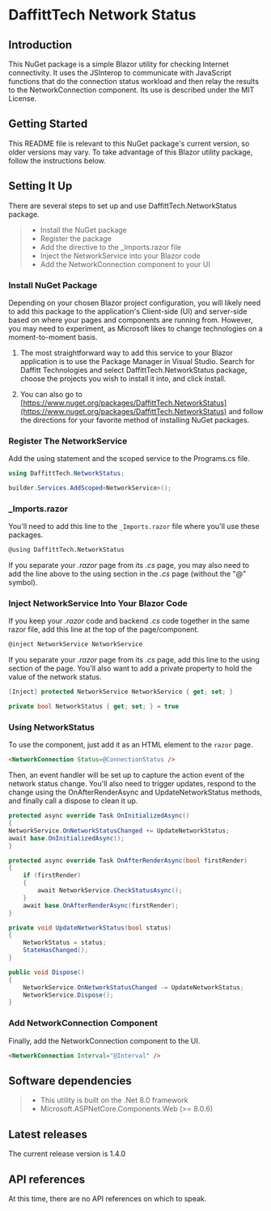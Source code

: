 # DaffittTech Network Status

## Introduction
This NuGet package is a simple Blazor utility for checking Internet connectivity. It uses the JSInterop to communicate with JavaScript functions that do the connection status workload and then relay the results to the NetworkConnection component. Its use is described under the MIT License.

## Getting Started
This README file is relevant to this NuGet package's current version, so older versions may vary. To take advantage of this Blazor utility package, follow the instructions below.

## Setting It Up
There are several steps to set up and use DaffittTech.NetworkStatus package.
>- Install the NuGet package
>- Register the package
>- Add the directive to the _Imports.razor file
>- Inject the NetworkService into your Blazor code
>- Add the NetworkConnection component  to your UI

### Install NuGet Package
Depending on your chosen Blazor project configuration, you will likely need to add this package to the application's Client-side (UI) and server-side based on where your pages and components are running from. However, you may need to experiment, as Microsoft likes to change technologies on a moment-to-moment basis.

1.	The most straightforward way to add this service to your Blazor application is to use the Package Manager in Visual Studio. Search for Daffitt Technologies and select DaffittTech.NetworkStatus package, choose the projects you wish to install it into, and click install.

2.	You can also go to [https://www.nuget.org/packages/DaffittTech.NetworkStatus](https://www.nuget.org/packages/DaffittTech.NetworkStatus) and follow the directions for your favorite method of installing NuGet packages.

### Register The NetworkService
Add the using statement and the scoped service to the Programs.cs file.
```csharp
using DaffittTech.NetworkStatus;

builder.Services.AddScoped<NetworkService>();
```

### _Imports.razor
You'll need to add this line to the ```_Imports.razor``` file where you'll use these packages.
```html
@using DaffittTech.NetworkStatus
```
If you separate your *.razor* page from its *.cs* page, you may also need to add the line above to the using section in the *.cs* page (without the "@" symbol).

### Inject NetworkService Into Your Blazor Code
If you keep your *.razor* code and backend *.cs* code together in the same razor file, add this line at the top of the page/component.
```html
@inject NetworkService NetworkService
```
If you separate your *.razor* page from its *.cs* page, add this line to the using section of the page. You'll also want to add a private property to hold the value of the network status.

```csharp
[Inject] protected NetworkService NetworkService { get; set; }

private bool NetworkStatus { get; set; } = true
```

### Using NetworkStatus
To use the component, just add it as an HTML element to the ```razor``` page.
```html
<NetworkConnection Status=@ConnectionStatus />
```
Then, an event handler will be set up to capture the action event of the network status change. You'll also need to trigger updates, respond to the change using the OnAfterRenderAsync and UpdateNetworkStatus methods, and finally call a dispose to clean it up.
```csharp
protected async override Task OnInitializedAsync()
{
NetworkService.OnNetworkStatusChanged += UpdateNetworkStatus;
await base.OnInitializedAsync();
}

protected async override Task OnAfterRenderAsync(bool firstRender)
{
    if (firstRender)
    {
        await NetworkService.CheckStatusAsync();
    }
    await base.OnAfterRenderAsync(firstRender);
}

private void UpdateNetworkStatus(bool status)
{
    NetworkStatus = status;
    StateHasChanged();
}

public void Dispose()
{
    NetworkService.OnNetworkStatusChanged -= UpdateNetworkStatus;
    NetworkService.Dispose();
}
```
### Add NetworkConnection Component
Finally, add the NetworkConnection component to the UI.
```html
<NetworkConnection Interval="@Interval" />
```

## Software dependencies
>- This utility is built on the .Net 8.0 framework
>- Microsoft.ASPNetCore.Components.Web (>= 8.0.6)

## Latest releases
The current release version is 1.4.0

## API references
At this time, there are no API references on which to speak.
